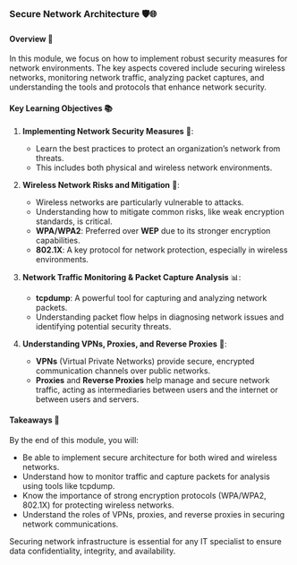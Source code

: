 ### Secure Network Architecture 🛡️🌐

#### **Overview** 🌟

In this module, we focus on how to implement robust security measures for network environments. The key aspects covered include securing wireless networks, monitoring network traffic, analyzing packet captures, and understanding the tools and protocols that enhance network security.

#### **Key Learning Objectives** 📚

1. **Implementing Network Security Measures** 🔐:
   - Learn the best practices to protect an organization’s network from threats.
   - This includes both physical and wireless network environments.

2. **Wireless Network Risks and Mitigation** 📶:
   - Wireless networks are particularly vulnerable to attacks.
   - Understanding how to mitigate common risks, like weak encryption standards, is critical.
   - **WPA/WPA2**: Preferred over **WEP** due to its stronger encryption capabilities.
   - **802.1X**: A key protocol for network protection, especially in wireless environments.

3. **Network Traffic Monitoring & Packet Capture Analysis** 📊:
   - **tcpdump**: A powerful tool for capturing and analyzing network packets.
   - Understanding packet flow helps in diagnosing network issues and identifying potential security threats.

4. **Understanding VPNs, Proxies, and Reverse Proxies** 🔗:
   - **VPNs** (Virtual Private Networks) provide secure, encrypted communication channels over public networks.
   - **Proxies** and **Reverse Proxies** help manage and secure network traffic, acting as intermediaries between users and the internet or between users and servers.

#### **Takeaways** 📌

By the end of this module, you will:
- Be able to implement secure architecture for both wired and wireless networks.
- Understand how to monitor traffic and capture packets for analysis using tools like tcpdump.
- Know the importance of strong encryption protocols (WPA/WPA2, 802.1X) for protecting wireless networks.
- Understand the roles of VPNs, proxies, and reverse proxies in securing network communications.

Securing network infrastructure is essential for any IT specialist to ensure data confidentiality, integrity, and availability.